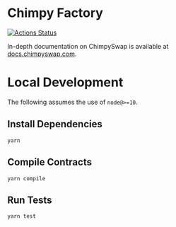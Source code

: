 # Chimpy Factory

[![Actions Status](https://github.com/chimpyswap/chimpy-swap-core/workflows/CI/badge.svg)](https://github.com/chimpyswap/chimpy-swap-core/actions)

In-depth documentation on ChimpySwap is available at [docs.chimpyswap.com](https://docs.chimpyswap.com/).

# Local Development

The following assumes the use of `node@>=10`.

## Install Dependencies

`yarn`

## Compile Contracts

`yarn compile`

## Run Tests

`yarn test`
